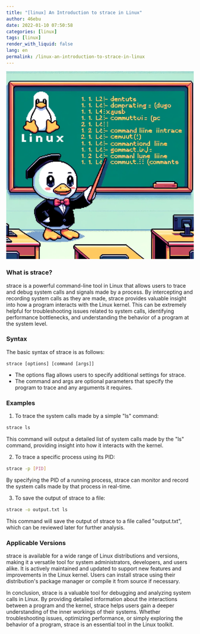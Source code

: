 ```yaml
---
title: "[linux] An Introduction to strace in Linux"
author: 46ebu
date: 2022-01-10 07:50:58 
categories: [linux]
tags: [linux]
render_with_liquid: false
lang: en
permalink: /linux-an-introduction-to-strace-in-linux
---
```


![Intro](/assets/img/post/linux.png)
### What is strace?
strace is a powerful command-line tool in Linux that allows users to trace and debug system calls and signals made by a process. By intercepting and recording system calls as they are made, strace provides valuable insight into how a program interacts with the Linux kernel. This can be extremely helpful for troubleshooting issues related to system calls, identifying performance bottlenecks, and understanding the behavior of a program at the system level.

### Syntax
The basic syntax of strace is as follows:
```
strace [options] [command [args]]
```
- The options flag allows users to specify additional settings for strace.
- The command and args are optional parameters that specify the program to trace and any arguments it requires.

### Examples
1. To trace the system calls made by a simple "ls" command:
```bash
strace ls
```
This command will output a detailed list of system calls made by the "ls" command, providing insight into how it interacts with the kernel.

2. To trace a specific process using its PID:
```bash
strace -p [PID]
```
By specifying the PID of a running process, strace can monitor and record the system calls made by that process in real-time.

3. To save the output of strace to a file:
```bash
strace -o output.txt ls
```
This command will save the output of strace to a file called "output.txt", which can be reviewed later for further analysis.

### Applicable Versions
strace is available for a wide range of Linux distributions and versions, making it a versatile tool for system administrators, developers, and users alike. It is actively maintained and updated to support new features and improvements in the Linux kernel. Users can install strace using their distribution's package manager or compile it from source if necessary.

In conclusion, strace is a valuable tool for debugging and analyzing system calls in Linux. By providing detailed information about the interactions between a program and the kernel, strace helps users gain a deeper understanding of the inner workings of their systems. Whether troubleshooting issues, optimizing performance, or simply exploring the behavior of a program, strace is an essential tool in the Linux toolkit.